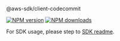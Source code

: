 @aws-sdk/client-codecommit

[![NPM version](https://img.shields.io/npm/v/@aws-sdk/client-codecommit/rc.svg)](https://www.npmjs.com/package/@aws-sdk/client-codecommit)
[![NPM downloads](https://img.shields.io/npm/dm/@aws-sdk/client-codecommit.svg)](https://www.npmjs.com/package/@aws-sdk/client-codecommit)

For SDK usage, please step to [SDK readme](https://github.com/aws/aws-sdk-js-v3).
